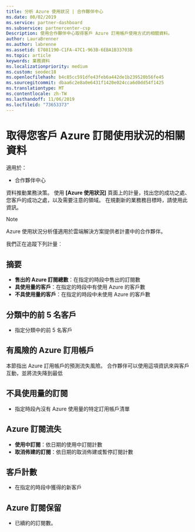 ```yaml
---
title: 分析 Azure 使用狀況 | 合作夥伴中心
ms.date: 08/02/2019
ms.service: partner-dashboard
ms.subservice: partnercenter-csp
Description: 使用合作夥伴中心取得客戶 Azure 訂用帳戶使用方式的相關資料。
author: LauraBrenner
ms.author: labrenne
ms.assetid: E7081190-C1FA-47C1-963B-6EBA1B33703B
ms.topic: article
keywords: 業務資料
ms.localizationpriority: medium
ms.custom: seodec18
ms.openlocfilehash: b4c85cc591dfe43feb6a442de1b239520b56fe45
ms.sourcegitcommit: dbaa6c2e8a0e6431f1420e024cca6d0dd54f1425
ms.translationtype: MT
ms.contentlocale: zh-TW
ms.lasthandoff: 11/06/2019
ms.locfileid: "73653373"
---
```

# <a name="get-data-about-the-usage-of-your-customers-azure-subscriptions"></a>取得您客戶 Azure 訂閱使用狀況的相關資料

適用於：

- 合作夥伴中心

資料推動業務決策。 使用 **\[Azure 使用狀況\]** 頁面上的計量，找出您的成功之處、您客戶的成功之處，以及需要注意的領域。 在規劃新的業務務目標時，請使用此資訊。

> [!NOTE]
> Azure 使用狀況分析僅適用於雲端解決方案提供者計畫中的合作夥伴。

我們正在追蹤下列計量︰

## <a name="summary"></a>摘要

- **售出的 Azure 訂閱總數**：在指定的時段中售出的訂閱數  
- **具使用量的客戶**：在指定的時段中有使用 Azure 的客戶數  
- **不具使用量的客戶**：在指定的時段中未使用 Azure 的客戶數  

## <a name="top-5-customers-in-category"></a>分類中的前 5 名客戶

- 指定分類中的前 5 名客戶  

## <a name="azure-subscriptions-at-risk"></a>有風險的 Azure 訂用帳戶

本節指出 Azure 訂用帳戶的預測流失風險。 合作夥伴可以使用這項資訊來與客戶互動，並將流失降到最低

## <a name="subscriptions-without-usage"></a>不具使用量的訂閱

- 指定時段內沒有 Azure 使用量的特定訂用帳戶清單  

## <a name="azure-subscription-churn"></a>Azure 訂閱流失

- **使用中訂閱**：依日期的使用中訂閱計數  
- **取消佈建的訂閱**：依日期的取消佈建或暫停訂閱計數  

## <a name="customer-count"></a>客戶計數

- 在指定的時段中獲得的新客戶  

## <a name="azure-subscription-retention"></a>Azure 訂閱保留

- 已續約的訂閱數。
